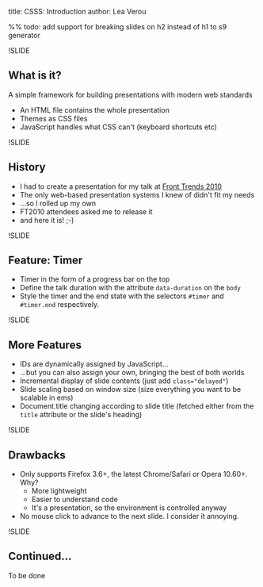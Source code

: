title: CSSS: Introduction
author: Lea Verou

%% todo: add support for breaking slides on h2 instead of h1 to s9 generator


!SLIDE

## What is it?

A simple framework for building presentations with modern web standards

- An HTML file contains the whole presentation
- Themes as CSS files
- JavaScript handles what CSS can't (keyboard shortcuts etc)


!SLIDE

## History

- I had to create a presentation for my talk at [Front Trends 2010](http://front-trends.com)
- The only web-based presentation systems I knew of didn't fit my needs
- ...so I rolled up my own
- FT2010 attendees asked me to release it
- and here it is! ;-)


!SLIDE

## Feature: Timer

- Timer in the form of a progress bar on the top
- Define the talk duration with the attribute `data-duration` on the `body`
- Style the timer and the end state with the selectors `#timer` and `#timer.end` respectively.


!SLIDE

## More Features

- IDs are dynamically assigned by JavaScript...
- ...but you can also assign your own, bringing the best of both worlds
- Incremental display of slide contents (just add `class="delayed"`)
- Slide scaling based on window size (size everything you want to be scalable in ems)
- Document.title changing according to slide title (fetched either from the `title`
  attribute or the slide's heading)


!SLIDE

## Drawbacks

- Only supports Firefox 3.6+, the latest Chrome/Safari or Opera 10.60+. Why?
  - More lightweight
  - Easier to understand code
  - It's a presentation, so the environment is controlled anyway
- No mouse click to advance to the next slide. I consider it annoying.


!SLIDE

## Continued...

To be done
